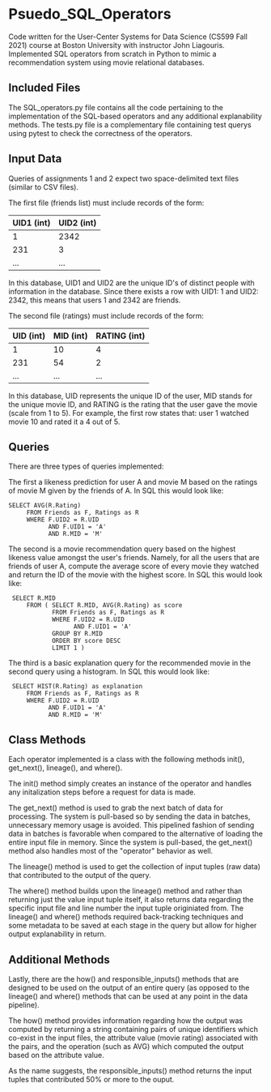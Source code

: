 # Psuedo_SQL_Operators
Code written for the User-Center Systems for Data Science (CS599 Fall 2021) course at Boston University with instructor John Liagouris. Implemented SQL operators from scratch in Python to mimic a recommendation system using movie relational databases.


## Included Files
The SQL_operators.py file contains all the code pertaining to the implementation of the SQL-based operators and any additional explanability methods. The tests.py file is a complementary file containing test querys using pytest to check the correctness of the operators.

## Input Data

Queries of assignments 1 and 2 expect two space-delimited text files (similar to CSV files). 

The first file (friends list) must include records of the form:

|UID1 (int)|UID2 (int)|
|----|----|
|1   |2342|
|231 |3   |
|... |... |

In this database, UID1 and UID2 are the unique ID's of distinct people with information in the database. Since there exists a row with UID1: 1 and UID2: 2342, this means that users 1 and 2342 are friends.

The second file (ratings) must include records of the form:

|UID (int)|MID (int)|RATING (int)|
|---|---|------|
|1  |10 |4     |
|231|54 |2     |
|...|...|...   |

In this database, UID represents the unique ID of the user, MID stands for the unique movie ID, and RATING is the rating that the user gave the movie (scale from 1 to 5). For example, the first row states that: user 1 watched movie 10 and rated it a 4 out of 5.

## Queries

There are three types of queries implemented:

The first a likeness prediction for user A and movie M based on the ratings of movie M given by the friends of A.
In SQL this would look like:
```
SELECT AVG(R.Rating)
     FROM Friends as F, Ratings as R
     WHERE F.UID2 = R.UID
           AND F.UID1 = 'A'
           AND R.MID = 'M'
```

The second is a movie recommendation query based on the highest likeness value amongst the user's friends. Namely, for all the users that are friends of user A, compute the average score of every movie they watched and return the ID of the movie with the highest score.
In SQL this would look like:
```
 SELECT R.MID
     FROM ( SELECT R.MID, AVG(R.Rating) as score
            FROM Friends as F, Ratings as R
            WHERE F.UID2 = R.UID
                  AND F.UID1 = 'A'
            GROUP BY R.MID
            ORDER BY score DESC
            LIMIT 1 )
```

The third is a basic explanation query for the recommended movie in the second query using a histogram.
In SQL this would look like:
```
 SELECT HIST(R.Rating) as explanation
     FROM Friends as F, Ratings as R
     WHERE F.UID2 = R.UID
           AND F.UID1 = 'A'
           AND R.MID = 'M'
 ```
 
 ## Class Methods
 Each operator implemented is a class with the following methods init(), get_next(), lineage(), and where().
 
 The init() method simply creates an instance of the operator and handles any initalization steps before a request for data is made.
 
 The get_next() method is used to grab the next batch of data for processing. The system is pull-based so by sending the data in batches, unnecessary memory usage is avoided. This pipelined fashion of sending data in batches is favorable when compared to the alternative of loading the entire input file in memory. Since the system is pull-based, the get_next() method also handles most of the "operator" behavior as well.
 
 The lineage() method is used to get the collection of input tuples (raw data) that contributed to the output of the query.
 
 The where() method builds upon the lineage() method and rather than returning just the value input tuple itself, it also returns data regarding the specific input file and line number the input tuple originiated from. The lineage() and where() methods required back-tracking techniques and some metadata to be saved at each stage in the query but allow for higher output explanability in return.
 
 ## Additional Methods
 Lastly, there are the how() and responsible_inputs() methods that are designed to be used on the output of an entire query (as opposed to the lineage() and where() methods that can be used at any point in the data pipeline).
 
 The how() method provides information regarding how the output was computed by returning a string containing pairs of unique identifiers which co-exist in the input files, the attribute value (movie rating) associated with the pairs, and the operation (such as AVG) which computed the output based on the attribute value.
 
 As the name suggests, the responsible_inputs() method returns the input tuples that contributed 50% or more to the ouput.
